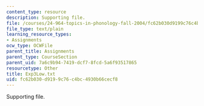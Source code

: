 ```yaml
---
content_type: resource
description: Supporting file.
file: /courses/24-964-topics-in-phonology-fall-2004/fc62b030d9199c76c4bc4930b66cecf8_Exp3Low.txt
file_type: text/plain
learning_resource_types:
- Assignments
ocw_type: OCWFile
parent_title: Assignments
parent_type: CourseSection
parent_uid: 7a6c9b94-7419-dcf7-8fcd-5a6f93517865
resourcetype: Other
title: Exp3Low.txt
uid: fc62b030-d919-9c76-c4bc-4930b66cecf8
---
```

Supporting file.

